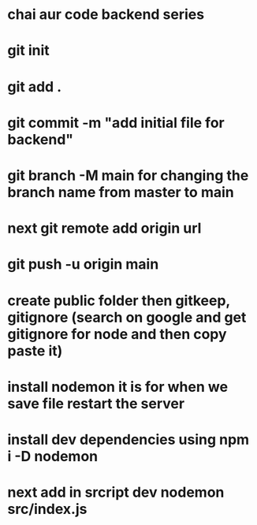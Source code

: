 # chai aur code backend series
# git init
# git add .
# git commit -m "add initial file for backend"
# git branch -M main for changing the branch name from master to main 
# next git remote add origin url
# git push -u origin main
# create public folder then gitkeep, gitignore (search on google and get gitignore for node and then copy paste it)
# install nodemon it is for when we save file restart the server
# install dev dependencies using npm i -D nodemon
# next add in srcript dev nodemon src/index.js

